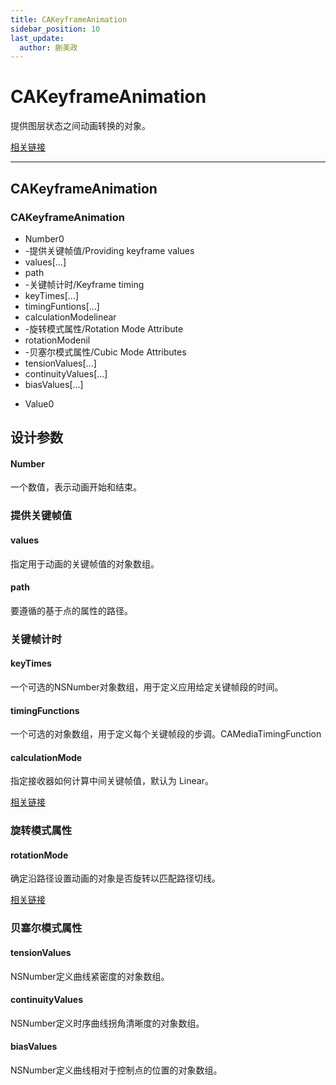 ```yaml
---
title: CAKeyframeAnimation
sidebar_position: 10
last_update:
  author: 蒯美政
---
```


# CAKeyframeAnimation

提供图层状态之间动画转换的对象。

[相关链接](https://developer.apple.com/documentation/quartzcore/cakeyframeanimation)

---

## CAKeyframeAnimation

<div className="patch-container">
    <div className="patch processor">
        <h3>CAKeyframeAnimation</h3>
        <ul className="inputs">
            <li>Number<span>0</span></li>
            <li>-<span>提供关键帧值/Providing keyframe values</span></li>
            <li>values<span>[...]</span></li>
            <li>path<span></span></li>
            <li>-<span>关键帧计时/Keyframe timing</span></li>
            <li>keyTimes<span>[...]</span></li>
            <li>timingFuntions<span>[...]</span></li>
            <li>calculationMode<span>linear</span></li>
            <li>-<span>旋转模式属性/Rotation Mode Attribute</span></li>
            <li>rotationMode<span>nil</span></li>
            <li>-<span>贝塞尔模式属性/Cubic Mode Attributes</span></li>
            <li>tensionValues<span>[...]</span></li>
            <li>continuityValues<span>[...]</span></li>
            <li>biasValues<span>[...]</span></li>
        </ul>
        <ul className="outputs">
            <li>Value<span>0</span> </li>
        </ul>
    </div>
</div>

## 设计参数

#### Number

一个数值，表示动画开始和结束。

### 提供关键帧值

#### values

指定用于动画的关键帧值的对象数组。

#### path

要遵循的基于点的属性的路径。

### 关键帧计时

#### keyTimes

一个可选的NSNumber对象数组，用于定义应用给定关键帧段的时间。

#### timingFunctions

一个可选的对象数组，用于定义每个关键帧段的步调。CAMediaTimingFunction

#### calculationMode

指定接收器如何计算中间关键帧值，默认为 Linear。

[相关链接](https://developer.apple.com/documentation/quartzcore/cakeyframeanimation/1412500-calculationmode)


### 旋转模式属性

#### rotationMode 

确定沿路径设置动画的对象是否旋转以匹配路径切线。

[相关链接](https://developer.apple.com/documentation/quartzcore/cakeyframeanimation/1412454-rotationmode)


### 贝塞尔模式属性

#### tensionValues

NSNumber定义曲线紧密度的对象数组。

#### continuityValues

NSNumber定义时序曲线拐角清晰度的对象数组。

#### biasValues

NSNumber定义曲线相对于控制点的位置的对象数组。
